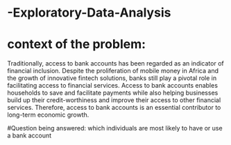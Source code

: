 # -Exploratory-Data-Analysis


# context of the problem: 
Traditionally, access to bank accounts has been regarded as an indicator of financial inclusion.
Despite the proliferation of mobile money in Africa and the growth of innovative fintech solutions,
banks still play a pivotal role in facilitating access to financial services. Access to bank accounts 
enables households to save and facilitate payments while also helping businesses build up their credit-worthiness 
and improve their access to other financial services. Therefore, access to bank accounts is an essential contributor
to long-term economic growth.

#Question being answered: 
which individuals are most likely to have or use a bank account
